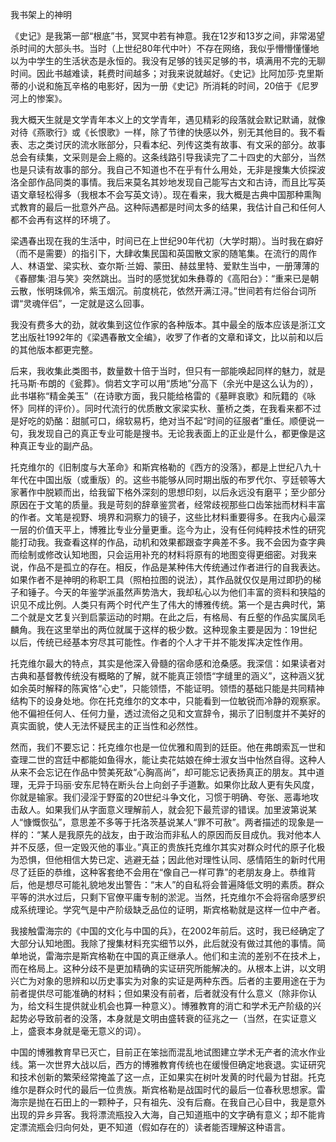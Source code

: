我书架上的神明

《史记》是我第一部“根底”书，冥冥中若有神意。我在12岁和13岁之间，非常渴望杀时间的大部头书。当时（上世纪80年代中叶）不存在网络，我似乎懵懵懂懂地以为中学生的生活状态是永恒的。我没有足够的钱买足够的书，填满用不完的无聊时间。因此书越难读，耗费时间越多；对我来说就越好。《史记》比阿加莎·克里斯蒂的小说和施瓦辛格的电影好，因为一册《史记》所消耗的时间，20倍于《尼罗河上的惨案》。

我大概天生就是文学青年本义上的文学青年，遇见精彩的段落就会默记默诵，就像对待《燕歌行》或《长恨歌》一样，除了节律的快感以外，别无其他目的。我不看表、志之类讨厌的流水账部分，只看本纪、列传这类有故事、有文采的部分。故事总会有续集，文采则是会上瘾的。这条线路引导我读完了二十四史的大部分，当然也是只读有故事的部分。我自己不知道也不在乎有什么用处，无非是搜集大侦探波洛全部作品同类的事情。我后来莫名其妙地发现自己能写古文和古诗，而且比写英语文章轻松得多（我根本不会写英文诗）。现在看来，我大概是古典中国那种熏陶式教育的最后一批意外产品。这种际遇都是时间太多的结果，我估计自己和任何人都不会再有这样的环境了。

梁遇春出现在我的生活中，时间已在上世纪90年代初（大学时期）。当时我在癖好（而不是需要）的指引下，大肆收集民国和英国散文家的随笔集。在流行的周作人、林语堂、梁实秋、查尔斯·兰姆、蒙田、赫兹里特、爱默生当中，一册薄薄的《春醪集·泪与笑》突然跳出。当时的感觉犹如朱彝尊的《高阳台》：“重来已是朝云散，怅明珠佩冷，紫玉烟沉。前度桃花，依然开满江浔。”世间若有烂俗台词所谓“灵魂伴侣”，一定就是这么回事。

我没有费多大的劲，就收集到这位作家的各种版本。其中最全的版本应该是浙江文艺出版社1992年的《梁遇春散文全编》，收罗了作者的文章和译文，比以前和以后的其他版本都更完整。

后来，我收集此类图书，数量数十倍于当时，但只有一部能唤起同样的魅力，就是托马斯·布朗的《瓮葬》。倘若文字可以用“质地”分高下（余光中是这么认为的），此书堪称“精金美玉”（在诗歌方面，我只能给格雷的《墓畔哀歌》和阮籍的《咏怀》同样的评价）。同时代流行的优质散文家梁实秋、董桥之类，在我看来都不过是好吃的奶酪：甜腻可口，绵软易朽，绝对当不起“时间的征服者”重任。顺便说一句，我发现自己的真正专业可能是搜书。无论我表面上的正业是什么，都更像是这种真正专业的副产品。

托克维尔的《旧制度与大革命》和斯宾格勒的《西方的没落》，都是上世纪八九十年代在中国出版（或重版）的。这些书能够从同时期出版的布罗代尔、亨廷顿等大家著作中脱颖而出，给我留下格外深刻的思想印刻，以后永远没有磨平；至少部分原因在于文笔的质量。我是苛刻的辞章鉴赏者，经常歧视那些口齿笨拙而材料丰富的作者。文笔是视野、境界和洞察力的镜子，这些比材料重要得多。在我内心最深一层的价值天平上，博雅比专业分量更重。迄今为止，没有任何纯粹技术性的研究能打动我。我查看这样的作品，动机和效果都跟查字典差不多。我不会因为查字典而绘制或修改认知地图，只会运用补充的材料将原有的地图变得更细密。对我来说，作品不是孤立的存在。相反，作品是某种伟大传统通过作者进行的自我表达。如果作者不是神明的称职工具（照柏拉图的说法），其作品就仅仅是用过即扔的梯子和锤子。今天的年鉴学派虽然声势浩大，我却私心以为他们丰富的资料和狭隘的识见不成比例。人类只有两个时代产生了伟大的博雅传统。第一个是古典时代，第二个就是文艺复兴到启蒙运动的时期。在此之后，有格局、有丘壑的作品实属凤毛麟角。我在这里举出的两位就属于这样的极少数。这种现象主要是因为：19世纪以后，传统已经基本穷尽其可能性。作者的个人才干并不能发挥决定性作用。

托克维尔最大的特点，其实是他深入骨髓的宿命感和沧桑感。我深信：如果读者对古典和基督教传统没有概略的了解，就不能真正领悟“字缝里的涵义”，这种涵义犹如余英时解释的陈寅恪“心史”，只能领悟，不能证明。领悟的基础只能是共同精神结构下的设身处地。你在托克维尔的文本中，只能看到一位敏锐而冷静的观察家。他不偏袒任何人、任何力量，透过流俗之见和文宣辞令，揭示了旧制度并不美好的真实面貌，使人无法怀疑民主的正当性和必然性。

然而，我们不要忘记：托克维尔也是一位优雅和周到的廷臣。他在弗朗索瓦一世和查理二世的宫廷中都能如鱼得水，能让卖花姑娘在绅士淑女当中怡然自得。这种人从来不会忘记在作品中赞美死敌“心胸高尚”，却可能忘记表扬真正的朋友。其中道理，无异于玛丽·安东尼特在断头台上向刽子手道歉。如果你比敌人更有失风度，你就是输家。我们浸淫于野蛮的20世纪斗争文化，习惯于明确、夸张、恶毒地攻击敌人。如果我们从字面意义理解前人，就会犯下最荒谬的错误。加里波第说某人“慷慨恢弘”，意思差不多等于托洛茨基说某人“罪不可赦”。两者描述的现象是一样的：“某人是我原先的战友，由于政治而非私人的原因而反目成仇。我对他本人并不反感，但一定毁灭他的事业。”真正的贵族托克维尔其实对群众时代的原子化极为恐惧，但他相信大势已定、逃避无益；因此他对理性认同、感情陌生的新时代用尽了廷臣的恭维，这种客套绝不会用在“像自己一样可靠”的老朋友身上。恭维背后，他是想尽可能礼貌地发出警告：“末人”的自私将会普遍降低文明的素质。群众平等的洪水过后，只剩下官僚平庸专制的淤泥。当然，托克维尔不会将宿命感罗织成系统理论。学究气是中产阶级缺乏品位的证明，斯宾格勒就是这样一位中产者。

我接触雷海宗的《中国的文化与中国的兵》，在2002年前后。这时，我已经确定了大部分认知地图。我除了搜集材料充实细节以外，此后就没有做过其他的事情。简单地说，雷海宗是斯宾格勒在中国的真正继承人。他们和主流的差别不在技术上，而在格局上。这种分歧不是更加精确的实证研究所能解决的。从根本上讲，以文明兴亡为对象的思辨和以历史事实为对象的实证是两种东西。后者的主要用途在于为前者提供尽可能准确的材料；但如果没有前者，后者就没有什么意义（除非你认为，给文科生提供就业机会也算一种意义）。博雅教育的消亡和学术无产阶级的兴起势必导致前者的没落，本身就是文明由盛转衰的征兆之一（当然，在实证意义上，盛衰本身就是毫无意义的词）。

中国的博雅教育早已灭亡，目前正在笨拙而混乱地试图建立学术无产者的流水作业线。第一次世界大战以后，西方的博雅教育传统也在缓慢但确定地衰退。实证研究和技术创新的繁荣经常掩盖了这一点，正如果实在树叶发黄的时代最为甘甜。托克维尔是群众时代的最后一位贵族。斯宾格勒是战国时代的最后一位春秋思想家。雷海宗是抛在石田上的一颗种子，只有祖先、没有后裔。在我自己心目中，我是意外出现的异乡异客。我将漂流瓶投入大海，自己知道瓶中的文字确有意义；却不能肯定漂流瓶会归向何处，更不知道（假如存在的）读者能否理解这种语言。
